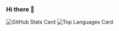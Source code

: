 ### Hi there 👋
![GitHub Stats Card](https://github-readme-stats.vercel.app/api?username=AD58-3104)
![Top Languages Card](https://github-readme-stats.vercel.app/api/top-langs/?username=AD58-3104)
<!--
**AD58-3104/AD58-3104** is a ✨ _special_ ✨ repository because its `README.md` (this file) appears on your GitHub profile.

Here are some ideas to get you started:

- 🔭 I’m currently working on ...
- 🌱 I’m currently learning ...
- 👯 I’m looking to collaborate on ...
- 🤔 I’m looking for help with ...
- 💬 Ask me about ...
- 📫 How to reach me: ...
- 😄 Pronouns: ...
- ⚡ Fun fact: ...
-->
